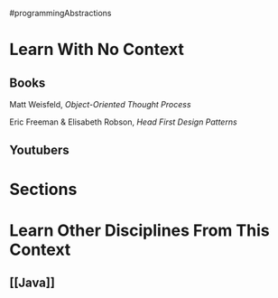 #programmingAbstractions 
# Learn With No Context 
## Books
Matt Weisfeld, *Object-Oriented Thought Process*

Eric Freeman & Elisabeth Robson, *Head First Design Patterns*

## Youtubers


# Sections

# Learn Other Disciplines From This Context
## [[Java]]